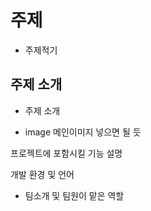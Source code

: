 # 주제
- 주제적기

## 주제 소개
- 주제 소개

- image 메인이미지 넣으면 될 듯

프로젝트에 포함시킬 기능 설명

개발 환경 및 언어

- 팀소개 및 팀원이 맡은 역할
